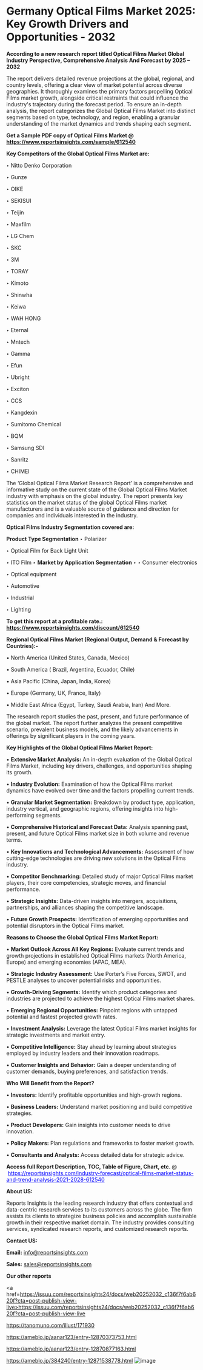 # Germany Optical Films Market 2025: Key Growth Drivers and Opportunities - 2032

<strong>According to a new research report titled Optical Films Market Global Industry Perspective, Comprehensive Analysis And Forecast by 2025 – 2032</strong>

The report delivers detailed revenue projections at the global, regional, and country levels, offering a clear view of market potential across diverse geographies. It thoroughly examines the primary factors propelling Optical Films market growth, alongside critical restraints that could influence the industry's trajectory during the forecast period. To ensure an in-depth analysis, the report categorizes the Global Optical Films Market into distinct segments based on type, technology, and region, enabling a granular understanding of the market dynamics and trends shaping each segment.

<strong>Get a Sample PDF copy of Optical Films Market </strong><strong>@<a href=https://www.reportsinsights.com/sample/612540 style=color:#0000ff;> https://www.reportsinsights.com/sample/612540</a></strong></font>

<strong>Key Competitors of the Global Optical Films Market are:</strong>

‣ Nitto Denko Corporation

‣ Gunze

‣ OIKE

‣ SEKISUI

‣ Teijin

‣ Maxfilm

‣ LG Chem

‣ SKC

‣ 3M

‣ TORAY

‣ Kimoto

‣ Shinwha

‣ Keiwa

‣ WAH HONG

‣ Eternal

‣ Mntech

‣ Gamma

‣ Efun

‣ Ubright

‣ Exciton

‣ CCS

‣ Kangdexin

‣ Sumitomo Chemical

‣ BQM

‣ Samsung SDI

‣ Sanritz

‣ CHIMEI

The ‘Global Optical Films Market Research Report’ is a comprehensive and informative study on the current state of the Global Optical Films Market industry with emphasis on the global industry. The report presents key statistics on the market status of the global Optical Films market manufacturers and is a valuable source of guidance and direction for companies and individuals interested in the industry.

<strong>Optical Films Industry Segmentation covered are:</strong>

<strong>Product Type Segmentation</strong>
‣
Polarizer

‣ Optical Film for Back Light Unit

‣ ITO Film
‣ 
<strong>Market by Application Segmentation</strong>
‣
‣  Consumer electronics

‣ Optical equipment

‣ Automotive

‣ Industrial

‣ Lighting

<strong>To get this report at a profitable rate.: <a href=https://www.reportsinsights.com/discount/612540 style=color:#0000ff;>https://www.reportsinsights.com/discount/612540</a></strong></font>

<strong>Regional Optical Films Market (Regional Output, Demand &amp; Forecast by Countries):-</strong>

• North America (United States, Canada, Mexico)

• South America ( Brazil, Argentina, Ecuador, Chile)

• Asia Pacific (China, Japan, India, Korea)

• Europe (Germany, UK, France, Italy)

• Middle East Africa (Egypt, Turkey, Saudi Arabia, Iran) And More.

The research report studies the past, present, and future performance of the global market. The report further analyzes the present competitive scenario, prevalent business models, and the likely advancements in offerings by significant players in the coming years.

<strong>Key Highlights of the Global Optical Films Market Report:</strong>

• <strong>Extensive Market Analysis:</strong> An in-depth evaluation of the Global Optical Films Market, including key drivers, challenges, and opportunities shaping its growth.

• <strong>Industry Evolution:</strong> Examination of how the Optical Films market dynamics have evolved over time and the factors propelling current trends.

• <strong>Granular Market Segmentation:</strong> Breakdown by product type, application, industry vertical, and geographic regions, offering insights into high-performing segments.

• <strong>Comprehensive Historical and Forecast Data:</strong> Analysis spanning past, present, and future Optical Films market size in both volume and revenue terms.

• <strong>Key Innovations and Technological Advancements:</strong> Assessment of how cutting-edge technologies are driving new solutions in the Optical Films industry.

• <strong>Competitor Benchmarking:</strong> Detailed study of major Optical Films market players, their core competencies, strategic moves, and financial performance.

• <strong>Strategic Insights:</strong> Data-driven insights into mergers, acquisitions, partnerships, and alliances shaping the competitive landscape.

• <strong>Future Growth Prospects:</strong> Identification of emerging opportunities and potential disruptors in the Optical Films market.

<strong>Reasons to Choose the Global Optical Films Market Report:</strong>

• <strong>Market Outlook Across All Key Regions:</strong> Evaluate current trends and growth projections in established Optical Films markets (North America, Europe) and emerging economies (APAC, MEA).

• <strong>Strategic Industry Assessment:</strong> Use Porter’s Five Forces, SWOT, and PESTLE analyses to uncover potential risks and opportunities.

• <strong>Growth-Driving Segments:</strong> Identify which product categories and industries are projected to achieve the highest Optical Films market shares.

• <strong>Emerging Regional Opportunities:</strong> Pinpoint regions with untapped potential and fastest projected growth rates.

• <strong>Investment Analysis:</strong> Leverage the latest Optical Films market insights for strategic investments and market entry.

• <strong>Competitive Intelligence:</strong> Stay ahead by learning about strategies employed by industry leaders and their innovation roadmaps.

• <strong>Customer Insights and Behavior:</strong> Gain a deeper understanding of customer demands, buying preferences, and satisfaction trends.

<strong>Who Will Benefit from the Report?</strong>

• <strong>Investors:</strong> Identify profitable opportunities and high-growth regions.

• <strong>Business Leaders:</strong> Understand market positioning and build competitive strategies.

• <strong>Product Developers:</strong> Gain insights into customer needs to drive innovation.

• <strong>Policy Makers:</strong> Plan regulations and frameworks to foster market growth.

• <strong>Consultants and Analysts:</strong> Access detailed data for strategic advice.
</ul>
<strong>Access full Report Description, TOC, Table of Figure, Chart, etc. </strong>@  <a href=https://reportsinsights.com/industry-forecast/optical-films-market-status-and-trend-analysis-2021-2028-612540 style=color:#0000ff;>https://reportsinsights.com/industry-forecast/optical-films-market-status-and-trend-analysis-2021-2028-612540</a></font>

<strong><strong>About US</strong>:</strong>

Reports Insights is the leading research industry that offers contextual and data-centric research services to its customers across the globe. The firm assists its clients to strategize business policies and accomplish sustainable growth in their respective market domain. The industry provides consulting services, syndicated research reports, and customized research reports.

<strong>Contact US:</strong>

<p class=""""><b>Email:</b> <a href=mailto:info@reportsinsights.com>info@reportsinsights.com</a></p>
<p class=""""><b>Sales:</b> <a href=mailto:sales@reportsinsights.com>sales@reportsinsights.com</a></p>

<strong>Our other reports</strong>

<a href=https://issuu.com/reportsinsights24/docs/web20252032_c136f7f6ab620f?cta=post-publish-view-live>https://issuu.com/reportsinsights24/docs/web20252032_c136f7f6ab620f?cta=post-publish-view-live</a>

<a href=https://tanomuno.com/illust/171930>https://tanomuno.com/illust/171930</a>

<a href=https://ameblo.jp/aanar123/entry-12870373753.html>https://ameblo.jp/aanar123/entry-12870373753.html</a>

<a href=https://ameblo.jp/aanar123/entry-12870877163.html>https://ameblo.jp/aanar123/entry-12870877163.html</a>

<a href=https://ameblo.jp/384240/entry-12871538778.html>https://ameblo.jp/384240/entry-12871538778.html</a>
![image](https://github.com/user-attachments/assets/16fd1156-b2e3-466b-8d10-268003cb4afa)
